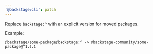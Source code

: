 ```yaml
---
'@backstage/cli': patch
---
```


Replace `backstage:^` with an explicit version for moved packages.

Example:

```
@backstage/some-package@backstage:^ -> @backstage-community/some-package@^1.0.1
```
